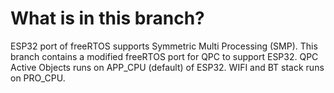 # What is in this branch?
ESP32 port of freeRTOS supports Symmetric Multi Processing (SMP).
This branch contains a modified freeRTOS port for QPC to support ESP32.  QPC Active Objects runs on APP_CPU (default) of ESP32. WIFI and BT stack runs on PRO_CPU.
